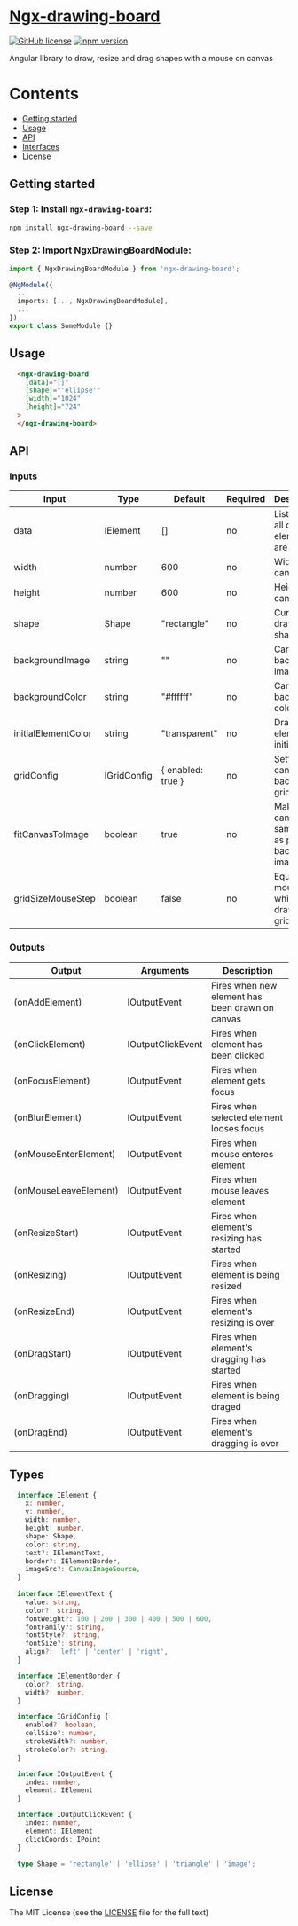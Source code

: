 # [Ngx-drawing-board](https://github.com/andrew1931/ngx-drawing-board/blob/main/src)
[![GitHub license](https://img.shields.io/badge/license-MIT-blue.svg)](https://github.com/andrew1931/ngx-drawing-board/blob/main/LICENSE)
[![npm version](https://img.shields.io/npm/v/ngx-drawing-board?color=brightgreen&label=npm%20package)](https://www.npmjs.com/package/ngx-drawing-board) 


Angular library to draw, resize and drag shapes with a mouse on canvas

Contents
========
- [Getting started](#getting-started)
- [Usage](#usage)
- [API](#api)
- [Interfaces](#interfaces)
- [License](#license)

## Getting started
### Step 1: Install `ngx-drawing-board`:

```bash
npm install ngx-drawing-board --save
```

### Step 2: Import NgxDrawingBoardModule:
```ts
import { NgxDrawingBoardModule } from 'ngx-drawing-board';

@NgModule({
  ...
  imports: [..., NgxDrawingBoardModule],
  ...
})
export class SomeModule {}
```

## Usage
```html
  <ngx-drawing-board
    [data]="[]"
    [shape]="'ellipse'"
    [width]="1024"
    [height]="724"
  >
  </ngx-drawing-board>
```

## API
### Inputs
| Input               | Type        | Default           | Required | Description                                             |
|---------------------|-------------|-------------------|----------|---------------------------------------------------------|
| data                | IElement    | []                | no       | List where all drawn elements are stored                |
| width               | number      | 600               | no       | Width of canvas                                         |
| height              | number      | 600               | no       | Height of canvas                                        |
| shape               | Shape       | "rectangle"       | no       | Current drawing shape                                   |
| backgroundImage     | string      | ""                | no       | Canvas background image                                 |
| backgroundColor     | string      | "#ffffff"         | no       | Canvas background color                                 |
| initialElementColor | string      | "transparent"     | no       | Drawing element initial color                           |
| gridConfig          | IGridConfig | { enabled: true } | no       | Settings for canvas background grid                     |
| fitCanvasToImage    | boolean     | true              | no       | Makes canvas the same size as provided background image |
| gridSizeMouseStep   | boolean     | false             | no       | Equals mouse step while drawing to grid size            |

### Outputs
| Output                | Arguments         | Description                                     |
|-----------------------|-------------------|-------------------------------------------------|
| (onAddElement)        | IOutputEvent      | Fires when new element has been drawn on canvas |
| (onClickElement)      | IOutputClickEvent | Fires when element has been clicked             |
| (onFocusElement)      | IOutputEvent      | Fires when element gets focus                   |
| (onBlurElement)       | IOutputEvent      | Fires when selected element looses focus        |
| (onMouseEnterElement) | IOutputEvent      | Fires when mouse enteres element                |
| (onMouseLeaveElement) | IOutputEvent      | Fires when mouse leaves element                 |
| (onResizeStart)       | IOutputEvent      | Fires when element's resizing has started       |
| (onResizing)          | IOutputEvent      | Fires when element is being resized             |
| (onResizeEnd)         | IOutputEvent      | Fires when element's resizing is over           |
| (onDragStart)         | IOutputEvent      | Fires when element's dragging has started       |
| (onDragging)          | IOutputEvent      | Fires when element is being draged              |
| (onDragEnd)           | IOutputEvent      | Fires when element's dragging is over           |

## Types
```ts
  interface IElement {
    x: number,
    y: number,
    width: number,
    height: number,
    shape: Shape,
    color: string,
    text?: IElementText,
    border?: IElementBorder,
    imageSrc?: CanvasImageSource,
  }
  
  interface IElementText {
    value: string,
    color?: string,
    fontWeight?: 100 | 200 | 300 | 400 | 500 | 600,
    fontFamily?: string,
    fontStyle?: string,
    fontSize?: string,
    align?: 'left' | 'center' | 'right',
  }

  interface IElementBorder {
    color?: string,
    width?: number,
  }

  interface IGridConfig {
    enabled?: boolean,
    cellSize?: number,
    strokeWidth?: number,
    strokeColor?: string,
  }

  interface IOutputEvent {
    index: number,
    element: IElement
  }

  interface IOutputClickEvent {
    index: number,
    element: IElement
    clickCoords: IPoint
  }

  type Shape = 'rectangle' | 'ellipse' | 'triangle' | 'image';


```

## License

The MIT License (see the [LICENSE](https://github.com/andrew1931/ngx-drawing-board/blob/main/LICENSE) file for the full
text)
